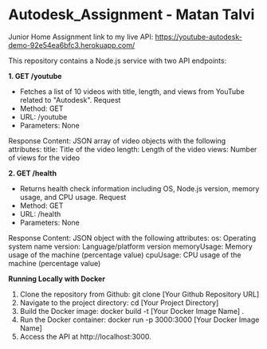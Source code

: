 # Autodesk_Assignment - Matan Talvi
Junior Home Assignment
link to my live API: https://youtube-autodesk-demo-92e54ea6bfc3.herokuapp.com/

This repository contains a Node.js service with two API endpoints:

**1. GET /youtube**
- Fetches a list of 10 videos with title, length, and views from YouTube related to "Autodesk".
Request
- Method: GET
- URL: /youtube
- Parameters: None

Response
Content: JSON array of video objects with the following attributes:
title: Title of the video
length: Length of the video
views: Number of views for the video

**2. GET /health**
- Returns health check information including OS, Node.js version, memory usage, and CPU usage.
Request
- Method: GET
- URL: /health
- Parameters: None

Response
Content: JSON object with the following attributes:
os: Operating system name
version: Language/platform version
memoryUsage: Memory usage of the machine (percentage value)
cpuUsage: CPU usage of the machine (percentage value)

**Running Locally with Docker**
1. Clone the repository from Github:
   git clone [Your Github Repository URL]
2. Navigate to the project directory:
   cd [Your Project Directory]
3. Build the Docker image:
   docker build -t [Your Docker Image Name] .
4. Run the Docker container:
   docker run -p 3000:3000 [Your Docker Image Name]
5. Access the API at http://localhost:3000.


